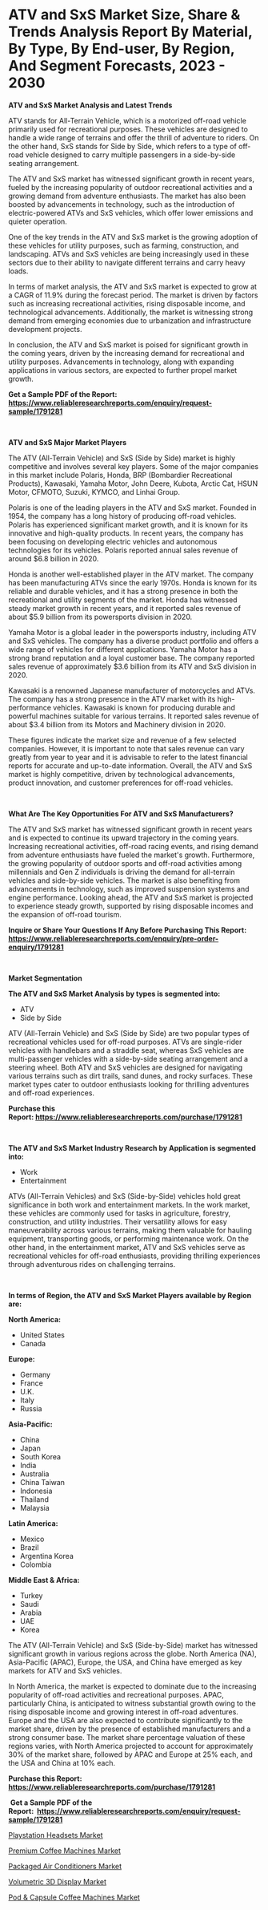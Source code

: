 <p><h1>ATV and SxS Market Size, Share & Trends Analysis Report By Material, By Type, By End-user, By Region, And Segment Forecasts, 2023 - 2030</h1></p><p><strong>ATV and SxS Market Analysis and Latest Trends</strong></p>
<p><p>ATV stands for All-Terrain Vehicle, which is a motorized off-road vehicle primarily used for recreational purposes. These vehicles are designed to handle a wide range of terrains and offer the thrill of adventure to riders. On the other hand, SxS stands for Side by Side, which refers to a type of off-road vehicle designed to carry multiple passengers in a side-by-side seating arrangement.</p><p>The ATV and SxS market has witnessed significant growth in recent years, fueled by the increasing popularity of outdoor recreational activities and a growing demand from adventure enthusiasts. The market has also been boosted by advancements in technology, such as the introduction of electric-powered ATVs and SxS vehicles, which offer lower emissions and quieter operation.</p><p>One of the key trends in the ATV and SxS market is the growing adoption of these vehicles for utility purposes, such as farming, construction, and landscaping. ATVs and SxS vehicles are being increasingly used in these sectors due to their ability to navigate different terrains and carry heavy loads.</p><p>In terms of market analysis, the ATV and SxS market is expected to grow at a CAGR of 11.9% during the forecast period. The market is driven by factors such as increasing recreational activities, rising disposable income, and technological advancements. Additionally, the market is witnessing strong demand from emerging economies due to urbanization and infrastructure development projects.</p><p>In conclusion, the ATV and SxS market is poised for significant growth in the coming years, driven by the increasing demand for recreational and utility purposes. Advancements in technology, along with expanding applications in various sectors, are expected to further propel market growth.</p></p>
<p><strong>Get a Sample PDF of the Report:&nbsp; <a href="https://www.reliableresearchreports.com/enquiry/request-sample/1791281">https://www.reliableresearchreports.com/enquiry/request-sample/1791281</a></strong></p>
<p>&nbsp;</p>
<p><strong>ATV and SxS Major Market Players</strong></p>
<p><p>The ATV (All-Terrain Vehicle) and SxS (Side by Side) market is highly competitive and involves several key players. Some of the major companies in this market include Polaris, Honda, BRP (Bombardier Recreational Products), Kawasaki, Yamaha Motor, John Deere, Kubota, Arctic Cat, HSUN Motor, CFMOTO, Suzuki, KYMCO, and Linhai Group.</p><p>Polaris is one of the leading players in the ATV and SxS market. Founded in 1954, the company has a long history of producing off-road vehicles. Polaris has experienced significant market growth, and it is known for its innovative and high-quality products. In recent years, the company has been focusing on developing electric vehicles and autonomous technologies for its vehicles. Polaris reported annual sales revenue of around $6.8 billion in 2020.</p><p>Honda is another well-established player in the ATV market. The company has been manufacturing ATVs since the early 1970s. Honda is known for its reliable and durable vehicles, and it has a strong presence in both the recreational and utility segments of the market. Honda has witnessed steady market growth in recent years, and it reported sales revenue of about $5.9 billion from its powersports division in 2020.</p><p>Yamaha Motor is a global leader in the powersports industry, including ATV and SxS vehicles. The company has a diverse product portfolio and offers a wide range of vehicles for different applications. Yamaha Motor has a strong brand reputation and a loyal customer base. The company reported sales revenue of approximately $3.6 billion from its ATV and SxS division in 2020.</p><p>Kawasaki is a renowned Japanese manufacturer of motorcycles and ATVs. The company has a strong presence in the ATV market with its high-performance vehicles. Kawasaki is known for producing durable and powerful machines suitable for various terrains. It reported sales revenue of about $3.4 billion from its Motors and Machinery division in 2020.</p><p>These figures indicate the market size and revenue of a few selected companies. However, it is important to note that sales revenue can vary greatly from year to year and it is advisable to refer to the latest financial reports for accurate and up-to-date information. Overall, the ATV and SxS market is highly competitive, driven by technological advancements, product innovation, and customer preferences for off-road vehicles.</p></p>
<p>&nbsp;</p>
<p><strong>What Are The Key Opportunities For ATV and SxS Manufacturers?</strong></p>
<p><p>The ATV and SxS market has witnessed significant growth in recent years and is expected to continue its upward trajectory in the coming years. Increasing recreational activities, off-road racing events, and rising demand from adventure enthusiasts have fueled the market's growth. Furthermore, the growing popularity of outdoor sports and off-road activities among millennials and Gen Z individuals is driving the demand for all-terrain vehicles and side-by-side vehicles. The market is also benefiting from advancements in technology, such as improved suspension systems and engine performance. Looking ahead, the ATV and SxS market is projected to experience steady growth, supported by rising disposable incomes and the expansion of off-road tourism.</p></p>
<p><strong>Inquire or Share Your Questions If Any Before Purchasing This Report: <a href="https://www.reliableresearchreports.com/enquiry/pre-order-enquiry/1791281">https://www.reliableresearchreports.com/enquiry/pre-order-enquiry/1791281</a></strong></p>
<p>&nbsp;</p>
<p><strong>Market Segmentation</strong></p>
<p><strong>The ATV and SxS Market Analysis by types is segmented into:</strong></p>
<p><ul><li>ATV</li><li>Side by Side</li></ul></p>
<p><p>ATV (All-Terrain Vehicle) and SxS (Side by Side) are two popular types of recreational vehicles used for off-road purposes. ATVs are single-rider vehicles with handlebars and a straddle seat, whereas SxS vehicles are multi-passenger vehicles with a side-by-side seating arrangement and a steering wheel. Both ATV and SxS vehicles are designed for navigating various terrains such as dirt trails, sand dunes, and rocky surfaces. These market types cater to outdoor enthusiasts looking for thrilling adventures and off-road experiences.</p></p>
<p><strong>Purchase this Report:&nbsp;<a href="https://www.reliableresearchreports.com/purchase/1791281">https://www.reliableresearchreports.com/purchase/1791281</a></strong></p>
<p>&nbsp;</p>
<p><strong>The ATV and SxS Market Industry Research by Application is segmented into:</strong></p>
<p><ul><li>Work</li><li>Entertainment</li></ul></p>
<p><p>ATVs (All-Terrain Vehicles) and SxS (Side-by-Side) vehicles hold great significance in both work and entertainment markets. In the work market, these vehicles are commonly used for tasks in agriculture, forestry, construction, and utility industries. Their versatility allows for easy maneuverability across various terrains, making them valuable for hauling equipment, transporting goods, or performing maintenance work. On the other hand, in the entertainment market, ATV and SxS vehicles serve as recreational vehicles for off-road enthusiasts, providing thrilling experiences through adventurous rides on challenging terrains.</p></p>
<p>&nbsp;</p>
<p><strong>In terms of Region, the ATV and SxS Market Players available by Region are:</strong></p>
<p>
    <p> <strong> North America: </strong>
        <ul>
            <li>United States</li>
            <li>Canada</li>
        </ul>
        </p> 
    <p> <strong> Europe: </strong>
        <ul>
            <li>Germany</li>
            <li>France</li>
            <li>U.K.</li>
            <li>Italy</li>
            <li>Russia</li>
        </ul>
        </p> 
    <p> <strong> Asia-Pacific: </strong>
        <ul>
            <li>China</li>
            <li>Japan</li>
            <li>South Korea</li>
            <li>India</li>
            <li>Australia</li>
            <li>China Taiwan</li>
            <li>Indonesia</li>
            <li>Thailand</li>
            <li>Malaysia</li>
        </ul>
        </p> 
    <p> <strong> Latin America: </strong>
        <ul>
            <li>Mexico</li>
            <li>Brazil</li>
            <li>Argentina Korea</li>
            <li>Colombia</li>
        </ul>
        </p> 
    <p> <strong> Middle East & Africa: </strong>
        <ul>
            <li>Turkey</li>
            <li>Saudi</li>
            <li>Arabia</li>
            <li>UAE</li>
            <li>Korea</li>
        </ul>
    </p>
    </p>
<p><p>The ATV (All-Terrain Vehicle) and SxS (Side-by-Side) market has witnessed significant growth in various regions across the globe. North America (NA), Asia-Pacific (APAC), Europe, the USA, and China have emerged as key markets for ATV and SxS vehicles. </p><p>In North America, the market is expected to dominate due to the increasing popularity of off-road activities and recreational purposes. APAC, particularly China, is anticipated to witness substantial growth owing to the rising disposable income and growing interest in off-road adventures. Europe and the USA are also expected to contribute significantly to the market share, driven by the presence of established manufacturers and a strong consumer base. The market share percentage valuation of these regions varies, with North America projected to account for approximately 30% of the market share, followed by APAC and Europe at 25% each, and the USA and China at 10% each.</p></p>
<p><strong>Purchase this Report: <a href="https://www.reliableresearchreports.com/purchase/1791281">https://www.reliableresearchreports.com/purchase/1791281</a></strong></p>
<p>&nbsp;<strong>Get a Sample PDF of the Report:&nbsp;&nbsp;<a href="https://www.reliableresearchreports.com/enquiry/request-sample/1791281">https://www.reliableresearchreports.com/enquiry/request-sample/1791281</a></strong></p>
<p><strong></strong></p>
<p><p><a href="https://medium.com/@siennaferry2023/playstation-headsets-market-insight-market-trends-growth-forecasted-from-2023-to-2030-51970d130c82">Playstation Headsets Market</a></p><p><a href="https://medium.com/@wilmaheaney/premium-coffee-machines-market-research-report-its-history-and-forecast-2023-to-2030-7b455069eff5">Premium Coffee Machines Market</a></p><p><a href="https://medium.com/@vilmalittel/packaged-air-conditioners-market-size-and-market-trends-complete-industry-overview-2023-to-2030-f8ba472550b9">Packaged Air Conditioners Market</a></p><p><a href="https://medium.com/@daishawolff/volumetric-3d-display-market-analysis-and-sze-forecasted-for-period-from-2023-to-2030-7d074683f9bd">Volumetric 3D Display Market</a></p><p><a href="https://medium.com/@marcoslemke2023/pod-capsule-coffee-machines-market-report-reveals-the-latest-trends-and-growth-opportunities-of-1a7705553509">Pod & Capsule Coffee Machines Market</a></p></p>